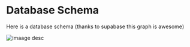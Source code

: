 # Database Schema

Here is a database schema (thanks to supabase this graph is awesome)

![imaage desc](/public/db-schema.png)